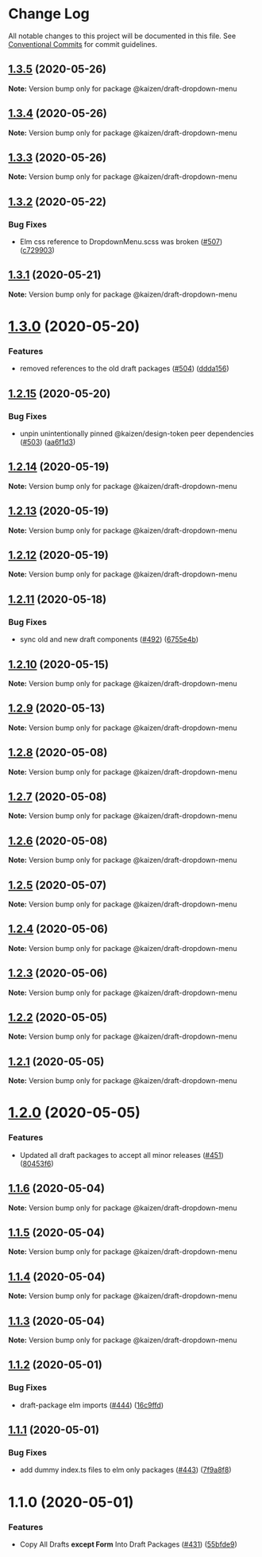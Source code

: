 # Change Log

All notable changes to this project will be documented in this file.
See [Conventional Commits](https://conventionalcommits.org) for commit guidelines.

## [1.3.5](https://github.com/cultureamp/kaizen-design-system/compare/@kaizen/draft-dropdown-menu@1.3.4...@kaizen/draft-dropdown-menu@1.3.5) (2020-05-26)

**Note:** Version bump only for package @kaizen/draft-dropdown-menu





## [1.3.4](https://github.com/cultureamp/kaizen-design-system/compare/@kaizen/draft-dropdown-menu@1.3.3...@kaizen/draft-dropdown-menu@1.3.4) (2020-05-26)

**Note:** Version bump only for package @kaizen/draft-dropdown-menu





## [1.3.3](https://github.com/cultureamp/kaizen-design-system/compare/@kaizen/draft-dropdown-menu@1.3.2...@kaizen/draft-dropdown-menu@1.3.3) (2020-05-26)

**Note:** Version bump only for package @kaizen/draft-dropdown-menu





## [1.3.2](https://github.com/cultureamp/kaizen-design-system/compare/@kaizen/draft-dropdown-menu@1.3.1...@kaizen/draft-dropdown-menu@1.3.2) (2020-05-22)


### Bug Fixes

* Elm css reference to DropdownMenu.scss was broken ([#507](https://github.com/cultureamp/kaizen-design-system/issues/507)) ([c729903](https://github.com/cultureamp/kaizen-design-system/commit/c72990362e873711d695d57ebb47b5231b88b4e3))





## [1.3.1](https://github.com/cultureamp/kaizen-design-system/compare/@kaizen/draft-dropdown-menu@1.3.0...@kaizen/draft-dropdown-menu@1.3.1) (2020-05-21)

**Note:** Version bump only for package @kaizen/draft-dropdown-menu





# [1.3.0](https://github.com/cultureamp/kaizen-design-system/compare/@kaizen/draft-dropdown-menu@1.2.15...@kaizen/draft-dropdown-menu@1.3.0) (2020-05-20)


### Features

* removed references to the old draft packages ([#504](https://github.com/cultureamp/kaizen-design-system/issues/504)) ([ddda156](https://github.com/cultureamp/kaizen-design-system/commit/ddda156513445ca8da8bcc64364f15dc4b94b1a6))





## [1.2.15](https://github.com/cultureamp/kaizen-design-system/compare/@kaizen/draft-dropdown-menu@1.2.14...@kaizen/draft-dropdown-menu@1.2.15) (2020-05-20)


### Bug Fixes

* unpin unintentionally pinned @kaizen/design-token peer dependencies ([#503](https://github.com/cultureamp/kaizen-design-system/issues/503)) ([aa6f1d3](https://github.com/cultureamp/kaizen-design-system/commit/aa6f1d3a63cd7f2e3dac9cd631aa7a9e88b153ac))





## [1.2.14](https://github.com/cultureamp/kaizen-design-system/compare/@kaizen/draft-dropdown-menu@1.2.13...@kaizen/draft-dropdown-menu@1.2.14) (2020-05-19)

**Note:** Version bump only for package @kaizen/draft-dropdown-menu





## [1.2.13](https://github.com/cultureamp/kaizen-design-system/compare/@kaizen/draft-dropdown-menu@1.2.12...@kaizen/draft-dropdown-menu@1.2.13) (2020-05-19)

**Note:** Version bump only for package @kaizen/draft-dropdown-menu





## [1.2.12](https://github.com/cultureamp/kaizen-design-system/compare/@kaizen/draft-dropdown-menu@1.2.11...@kaizen/draft-dropdown-menu@1.2.12) (2020-05-19)

**Note:** Version bump only for package @kaizen/draft-dropdown-menu





## [1.2.11](https://github.com/cultureamp/kaizen-design-system/compare/@kaizen/draft-dropdown-menu@1.2.10...@kaizen/draft-dropdown-menu@1.2.11) (2020-05-18)


### Bug Fixes

* sync old and new draft components ([#492](https://github.com/cultureamp/kaizen-design-system/issues/492)) ([6755e4b](https://github.com/cultureamp/kaizen-design-system/commit/6755e4beedf5d3953c5a50e152cfd181389d9be0))





## [1.2.10](https://github.com/cultureamp/kaizen-design-system/compare/@kaizen/draft-dropdown-menu@1.2.9...@kaizen/draft-dropdown-menu@1.2.10) (2020-05-15)

**Note:** Version bump only for package @kaizen/draft-dropdown-menu





## [1.2.9](https://github.com/cultureamp/kaizen-design-system/compare/@kaizen/draft-dropdown-menu@1.2.8...@kaizen/draft-dropdown-menu@1.2.9) (2020-05-13)

**Note:** Version bump only for package @kaizen/draft-dropdown-menu





## [1.2.8](https://github.com/cultureamp/kaizen-design-system/compare/@kaizen/draft-dropdown-menu@1.2.7...@kaizen/draft-dropdown-menu@1.2.8) (2020-05-08)

**Note:** Version bump only for package @kaizen/draft-dropdown-menu





## [1.2.7](https://github.com/cultureamp/kaizen-design-system/compare/@kaizen/draft-dropdown-menu@1.2.6...@kaizen/draft-dropdown-menu@1.2.7) (2020-05-08)

**Note:** Version bump only for package @kaizen/draft-dropdown-menu





## [1.2.6](https://github.com/cultureamp/kaizen-design-system/compare/@kaizen/draft-dropdown-menu@1.2.5...@kaizen/draft-dropdown-menu@1.2.6) (2020-05-08)

**Note:** Version bump only for package @kaizen/draft-dropdown-menu





## [1.2.5](https://github.com/cultureamp/kaizen-design-system/compare/@kaizen/draft-dropdown-menu@1.2.4...@kaizen/draft-dropdown-menu@1.2.5) (2020-05-07)

**Note:** Version bump only for package @kaizen/draft-dropdown-menu





## [1.2.4](https://github.com/cultureamp/kaizen-design-system/compare/@kaizen/draft-dropdown-menu@1.2.3...@kaizen/draft-dropdown-menu@1.2.4) (2020-05-06)

**Note:** Version bump only for package @kaizen/draft-dropdown-menu





## [1.2.3](https://github.com/cultureamp/kaizen-design-system/compare/@kaizen/draft-dropdown-menu@1.2.2...@kaizen/draft-dropdown-menu@1.2.3) (2020-05-06)

**Note:** Version bump only for package @kaizen/draft-dropdown-menu





## [1.2.2](https://github.com/cultureamp/kaizen-design-system/compare/@kaizen/draft-dropdown-menu@1.2.1...@kaizen/draft-dropdown-menu@1.2.2) (2020-05-05)

**Note:** Version bump only for package @kaizen/draft-dropdown-menu





## [1.2.1](https://github.com/cultureamp/kaizen-design-system/compare/@kaizen/draft-dropdown-menu@1.2.0...@kaizen/draft-dropdown-menu@1.2.1) (2020-05-05)

**Note:** Version bump only for package @kaizen/draft-dropdown-menu





# [1.2.0](https://github.com/cultureamp/kaizen-design-system/compare/@kaizen/draft-dropdown-menu@1.1.6...@kaizen/draft-dropdown-menu@1.2.0) (2020-05-05)


### Features

* Updated all draft packages to accept all minor releases ([#451](https://github.com/cultureamp/kaizen-design-system/issues/451)) ([80453f6](https://github.com/cultureamp/kaizen-design-system/commit/80453f6c04300dcef61c14e39200ce154863eb0d))





## [1.1.6](https://github.com/cultureamp/kaizen-design-system/compare/@kaizen/draft-dropdown-menu@1.1.5...@kaizen/draft-dropdown-menu@1.1.6) (2020-05-04)

**Note:** Version bump only for package @kaizen/draft-dropdown-menu





## [1.1.5](https://github.com/cultureamp/kaizen-design-system/compare/@kaizen/draft-dropdown-menu@1.1.4...@kaizen/draft-dropdown-menu@1.1.5) (2020-05-04)

**Note:** Version bump only for package @kaizen/draft-dropdown-menu





## [1.1.4](https://github.com/cultureamp/kaizen-design-system/compare/@kaizen/draft-dropdown-menu@1.1.3...@kaizen/draft-dropdown-menu@1.1.4) (2020-05-04)

**Note:** Version bump only for package @kaizen/draft-dropdown-menu





## [1.1.3](https://github.com/cultureamp/kaizen-design-system/compare/@kaizen/draft-dropdown-menu@1.1.2...@kaizen/draft-dropdown-menu@1.1.3) (2020-05-04)

**Note:** Version bump only for package @kaizen/draft-dropdown-menu





## [1.1.2](https://github.com/cultureamp/kaizen-design-system/compare/@kaizen/draft-dropdown-menu@1.1.1...@kaizen/draft-dropdown-menu@1.1.2) (2020-05-01)


### Bug Fixes

* draft-package elm imports ([#444](https://github.com/cultureamp/kaizen-design-system/issues/444)) ([16c9ffd](https://github.com/cultureamp/kaizen-design-system/commit/16c9ffde3ecd6d4f361fb2ab40bf4452a77b0e8a))





## [1.1.1](https://github.com/cultureamp/kaizen-design-system/compare/@kaizen/draft-dropdown-menu@1.1.0...@kaizen/draft-dropdown-menu@1.1.1) (2020-05-01)


### Bug Fixes

* add dummy index.ts files to elm only packages ([#443](https://github.com/cultureamp/kaizen-design-system/issues/443)) ([7f9a8f8](https://github.com/cultureamp/kaizen-design-system/commit/7f9a8f854940830677e785099e35a4636e0bc0f7))





# 1.1.0 (2020-05-01)


### Features

* Copy All Drafts **except Form** Into Draft Packages ([#431](https://github.com/cultureamp/kaizen-design-system/issues/431)) ([55bfde9](https://github.com/cultureamp/kaizen-design-system/commit/55bfde98611d2c4070d26ba082e478f96ddca1fd))
